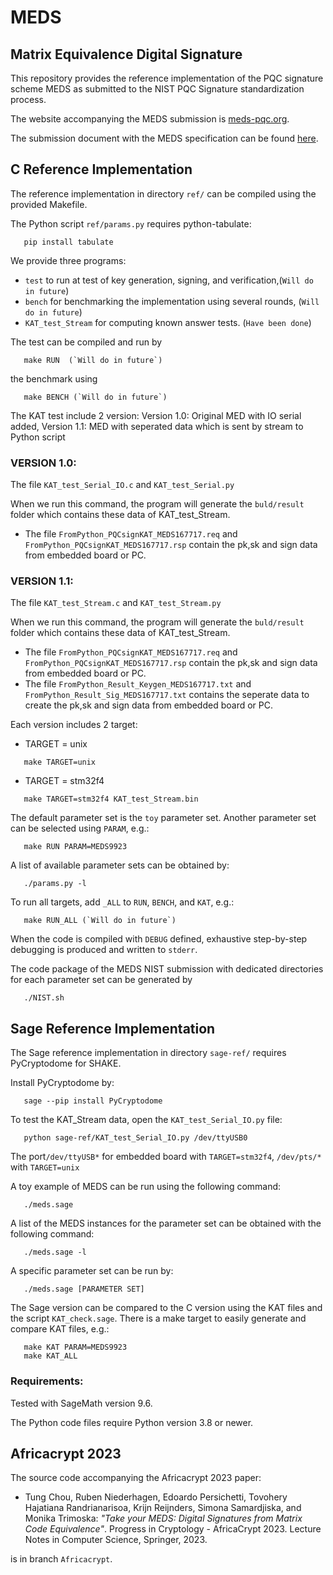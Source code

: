 # MEDS

## Matrix Equivalence Digital Signature

This repository provides the reference implementation of the PQC signature scheme MEDS
as submitted to the NIST PQC Signature standardization process.

The website accompanying the MEDS submission is [meds-pqc.org](https://www.meds-pqc.org/).

The submission document with the MEDS specification can be found [here](https://www.meds-pqc.org/spec/MEDS.pdf).

## C Reference Implementation

The reference implementation in directory `ref/` can be compiled
using the provided Makefile.

The Python script `ref/params.py` requires python-tabulate:

```console
   pip install tabulate
```

We provide three programs:
- `test` to run at test of key generation, signing, and verification,(`Will do in future`)
- `bench` for benchmarking the implementation using several rounds, (`Will do in future`)
- `KAT_test_Stream` for computing known answer tests. (`Have been done`)

The test can be compiled and run by

```console
   make RUN  (`Will do in future`)
```

the benchmark using

```console
   make BENCH (`Will do in future`)
```

The KAT test include 2 version: Version 1.0: Original MED with IO serial added, Version 1.1: MED with seperated data which is sent by stream to Python script

### VERSION 1.0:

The file `KAT_test_Serial_IO.c` and `KAT_test_Serial.py`

When we run this command, the program will generate the `buld/result` folder which contains these data of KAT_test_Stream.
- The file `FromPython_PQCsignKAT_MEDS167717.req` and `FromPython_PQCsignKAT_MEDS167717.rsp` contain the pk,sk and sign data from embedded board or PC.

### VERSION 1.1:

The file `KAT_test_Stream.c` and `KAT_test_Stream.py`

When we run this command, the program will generate the `buld/result` folder which contains these data of KAT_test_Stream.
- The file `FromPython_PQCsignKAT_MEDS167717.req` and `FromPython_PQCsignKAT_MEDS167717.rsp` contain the pk,sk and sign data from embedded board or PC.
- The file `FromPython_Result_Keygen_MEDS167717.txt` and `FromPython_Result_Sig_MEDS167717.txt` contains the seperate data to create the pk,sk and sign data from embedded board or PC.


Each version includes 2 target:

- TARGET = unix
```console
   make TARGET=unix
```
- TARGET = stm32f4
```console
   make TARGET=stm32f4 KAT_test_Stream.bin
```

The default parameter set is the `toy` parameter set. Another parameter set can be selected using `PARAM`, e.g.:

```console
   make RUN PARAM=MEDS9923
```

A list of available parameter sets can be obtained by:

```console
   ./params.py -l
```

To run all targets, add `_ALL` to `RUN`, `BENCH`, and `KAT`, e.g.:

```console
   make RUN_ALL (`Will do in future`)
```

When the code is compiled with `DEBUG` defined, exhaustive step-by-step debugging is produced and written to `stderr`.

The code package of the MEDS NIST submission with dedicated directories for each parameter set can be generated by

```console
   ./NIST.sh
```


## Sage Reference Implementation

The Sage reference implementation in directory `sage-ref/`
requires PyCryptodome for SHAKE.

Install PyCryptodome by:

```console
   sage --pip install PyCryptodome
```

To test the KAT_Stream data, open the `KAT_test_Serial_IO.py` file:
```console
   python sage-ref/KAT_test_Serial_IO.py /dev/ttyUSB0
```
The port`/dev/ttyUSB*` for embedded board with `TARGET=stm32f4`, `/dev/pts/*` with `TARGET=unix`


A toy example of MEDS can be run using the following command:

```console
   ./meds.sage
```

A list of the MEDS instances for the parameter set can be obtained with the following command:

```console
   ./meds.sage -l
```

A specific parameter set can be run by:

```console
   ./meds.sage [PARAMETER SET]
```

The Sage version can be compared to the C version using the KAT files and the script `KAT_check.sage`.
There is a make target to easily generate and compare KAT files, e.g.:

```console
   make KAT PARAM=MEDS9923
   make KAT_ALL
```

### Requirements:

Tested with SageMath version 9.6.

The Python code files require Python version 3.8 or newer.



## Africacrypt 2023

The source code accompanying the Africacrypt 2023 paper:

- Tung Chou, Ruben Niederhagen, Edoardo Persichetti,
  Tovohery Hajatiana Randrianarisoa, Krijn Reijnders, Simona Samardjiska,
  and Monika Trimoska:
  *"Take your MEDS: Digital Signatures from Matrix Code Equivalence"*.
  Progress in Cryptology - AfricaCrypt 2023.
  Lecture Notes in Computer Science, Springer, 2023.

is in branch `Africacrypt`.

